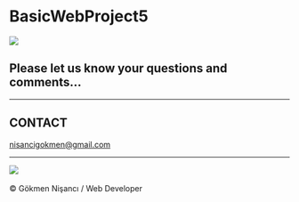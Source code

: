 # BasicWebProject5
 <img src="https://media4.giphy.com/media/P7PmvHY6kzAqY/giphy.gif?cid=ecf05e474l7pjy9onmwldmivfw81ddxf6r34rmyva3qyxtxb&rid=giphy.gif&ct=g" >

<h2>Please let us know your questions and comments... </h2>
<hr>
<h2> CONTACT </h2>
<a href = "http://www.gmail.com" > nisancigokmen@gmail.com</a> <br>
<hr>
<div>
<img src="https://media4.giphy.com/media/4Zgy9QqzWU8C3ugvCa/giphy.gif?cid=ecf05e47u1x05x20qzbfqx7jf8spv3cl31xbzhw9gkx4kfbf&rid=giphy.gif&ct=g ">
  
  
  
  
  
  

</div><br>
&copy; Gökmen Nişancı / Web Developer
